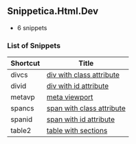 ﻿## Snippetica.Html.Dev

* 6 snippets

### List of Snippets

Shortcut | Title
-------- | -----
divcs|[div with class attribute](div_class.snippet)
divid|[div with id attribute](div_id.snippet)
metavp|[meta viewport](meta_viewport.snippet)
spancs|[span with class attribute](span_class.snippet)
spanid|[span with id attribute](span_id.snippet)
table2|[table with sections](table_with_sections.snippet)

